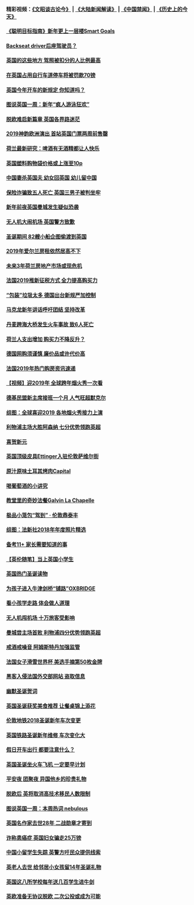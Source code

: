 #### 精彩视频：[《文昭谈古论今》](https://github.com/gfw-breaker/wenzhao/blob/master/README.md?t=01050630) | [《大陆新闻解读》](https://github.com/gfw-breaker/ntdtv-comedy/blob/master/README.md?t=01050630) | [《中国禁闻》](https://github.com/gfw-breaker/ntdtv-news/blob/master/README.md?t=01050630) | [《历史上的今天》](https://github.com/gfw-breaker/today-in-history/blob/master/README.md?t=01050630) 

#### [《聪明目标指南》新年更上一层楼Smart Goals](../pages/nsc974/n10954583.md?t=01050630) 

#### [Backseat driver后座驾驶员？](../pages/nsc974/n10954192.md?t=01050630) 

#### [英国的这些地方 驾照被扣分的人比例最高](../pages/nsc974/n10954152.md?t=01050630) 

#### [在英国占用自行车道停车将被罚款70镑](../pages/nsc974/n10954142.md?t=01050630) 

#### [英国今年开车的新规定 你知道吗？](../pages/nsc974/n10953267.md?t=01050630) 

#### [图说英国一周：新年“疯人游泳狂欢”](../pages/nsc974/n10953234.md?t=01050630) 

#### [脱欧难启新篇章 英国各界路迷茫](../pages/nsc974/n10951727.md?t=01050630) 

#### [2019神韵欧洲演出 首站英国门票两周前售罄](../pages/nsc974/n10951678.md?t=01050630) 

#### [荷兰最新研究：啤酒有无酒精都让人快乐](../pages/nsc974/n10950834.md?t=01050630) 

#### [英国塑料购物袋价格或上涨至10p](../pages/nsc974/n10951770.md?t=01050630) 

#### [中国妻杀英国夫 幼女回英国 幼儿留中国](../pages/nsc974/n10951754.md?t=01050630) 

#### [保险诈骗致五人死亡 英国三男子被判坐牢](../pages/nsc974/n10951747.md?t=01050630) 

#### [新年前夜英国曼城发生疑似恐袭](../pages/nsc974/n10951741.md?t=01050630) 

#### [无人机大闹机场 英国警方致歉](../pages/nsc974/n10951733.md?t=01050630) 

#### [圣诞期间 82艘小船企图偷渡到英国](../pages/nsc974/n10951711.md?t=01050630) 

#### [2019年爱尔兰房租依然居高不下](../pages/nsc974/n10950906.md?t=01050630) 

#### [未来3年荷兰房地产市场或现危机](../pages/nsc974/n10950888.md?t=01050630) 

#### [法国2019推新征税方式 全力提高购买力](../pages/nsc974/n10946987.md?t=01050630) 

#### [“包装”垃圾太多 德国出台新规严加控制](../pages/nsc974/n10948358.md?t=01050630) 

#### [马克龙新年讲话呼吁团结 坚持改革](../pages/nsc974/n10947012.md?t=01050630) 

#### [丹麦跨海大桥发生火车事故 致6人死亡](../pages/nsc974/n10948353.md?t=01050630) 

#### [荷兰人支出增加 购买力不降反升？](../pages/nsc974/n10948390.md?t=01050630) 

#### [德国网购须谨慎 廉价品或许代价高](../pages/nsc974/n10948233.md?t=01050630) 

#### [法国2019年热门购房资讯速递](../pages/nsc974/n10947033.md?t=01050630) 

#### [【视频】迎2019年 全球跨年烟火秀一次看](../pages/nsc974/n10946627.md?t=01050630) 

#### [德基民盟新主席接班一个月 人气旺超默克尔](../pages/nsc974/n10946634.md?t=01050630) 

#### [组图：全球喜迎2019 各地烟火秀接力上演](../pages/nsc974/n10945584.md?t=01050630) 

#### [利物浦主场大胜阿森纳 七分优势领跑英超](../pages/nsc974/n10945421.md?t=01050630) 

#### [喜贺新元](../pages/nsc974/n10936605.md?t=01050630) 

#### [英国顶级皮具Ettinger入驻伦敦萨维尔街](../pages/nsc974/n10936595.md?t=01050630) 

#### [原汁原味土耳其烤肉Capital](../pages/nsc974/n10936573.md?t=01050630) 

#### [喝葡萄酒的小讲究](../pages/nsc974/n10936535.md?t=01050630) 

#### [教堂里的奇妙法餐Galvin La Chapelle](../pages/nsc974/n10935913.md?t=01050630) 

#### [极品小笼包“驾到” · 伦敦鼎泰丰](../pages/nsc974/n10935791.md?t=01050630) 

#### [组图：法新社2018年年度照片精选](../pages/nsc974/n10935213.md?t=01050630) 

#### [备考11+ 家长需要知道的事](../pages/nsc974/n10934312.md?t=01050630) 

#### [【英伦随笔】当上英国小学生](../pages/nsc974/n10934305.md?t=01050630) 

#### [英国热门圣诞读物](../pages/nsc974/n10934285.md?t=01050630) 

#### [为孩子进入牛津剑桥“铺路”OXBRIDGE](../pages/nsc974/n10934233.md?t=01050630) 

#### [看小孩学走路 体会做人道理](../pages/nsc974/n10934169.md?t=01050630) 

#### [无人机闯机场  十万旅客受影响](../pages/nsc974/n10934028.md?t=01050630) 

#### [曼城尝主场首败 利物浦四分优势领跑英超](../pages/nsc974/n10932818.md?t=01050630) 

#### [戒酒戒噪音 阿姆斯特丹加强监管](../pages/nsc974/n10928070.md?t=01050630) 

#### [法国女子滑雪世界杯 美选手摘第50枚金牌](../pages/nsc974/n10927351.md?t=01050630) 

#### [黑客入侵法国外交部网站 盗取信息](../pages/nsc974/n10927269.md?t=01050630) 

#### [幽默圣诞贺词](../pages/nsc974/n10926672.md?t=01050630) 

#### [英国圣诞获奖美食推荐 让餐桌锦上添花](../pages/nsc974/n10926641.md?t=01050630) 

#### [伦敦地铁2018圣诞新年车次变更](../pages/nsc974/n10926629.md?t=01050630) 

#### [英国铁路圣诞新年维修 车次变化大](../pages/nsc974/n10926618.md?t=01050630) 

#### [假日开车出行 都要注意什么？](../pages/nsc974/n10926610.md?t=01050630) 

#### [英国圣诞坐火车飞机 一定要早计划](../pages/nsc974/n10926599.md?t=01050630) 

#### [平安夜 团聚夜 异国他乡的珍贵礼物](../pages/nsc974/n10925634.md?t=01050630) 

#### [脱欧后 英将取消高技术移民人数限制](../pages/nsc974/n10924981.md?t=01050630) 

#### [图说英国一周：本周热词 nebulous](../pages/nsc974/n10925020.md?t=01050630) 

#### [英国名作家去世28年 二战勋章才寄到](../pages/nsc974/n10925014.md?t=01050630) 

#### [诈称患癌症 英国妇女骗走25万镑](../pages/nsc974/n10925008.md?t=01050630) 

#### [中国小留学生失踪  英警方吁民众提供线索](../pages/nsc974/n10925001.md?t=01050630) 

#### [英老人去世 给邻居小女孩留14年圣诞礼物](../pages/nsc974/n10924997.md?t=01050630) 

#### [英国这八所学校每年送几百学生进牛剑](../pages/nsc974/n10924990.md?t=01050630) 

#### [英欧准备无协议脱欧 二次公投或成为可能](../pages/nsc974/n10923373.md?t=01050630) 

